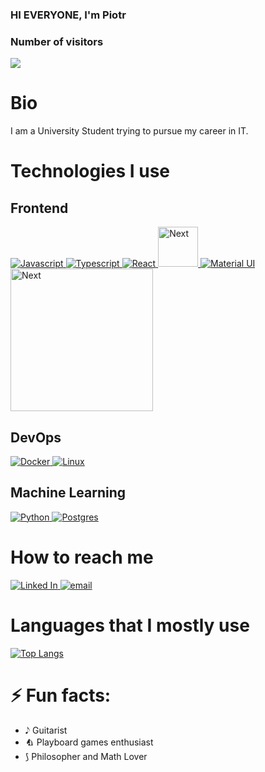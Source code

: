 ### HI EVERYONE, I'm Piotr 

### Number of visitors

![](https://profile-counter.glitch.me/asujamuto/count.svg)

# Bio
I am a University Student  trying to pursue my career in IT. 

# Technologies I use

## Frontend
[![Javascript](https://user-images.githubusercontent.com/70857312/131255537-60d0dba6-038a-4e47-ad8c-056b7f2e2355.png)
](https://www.javascript.com/)
[![Typescript](https://user-images.githubusercontent.com/70857312/131255594-028e5093-b412-4924-a4cd-922e6af7e35c.png)
](https://www.typescriptlang.org/)
[![React](https://user-images.githubusercontent.com/70857312/131255639-a86cebe5-9c54-4f0f-857e-06ad4058701f.png)
](https://reactjs.org/)
[<img src="https://raw.githubusercontent.com/get-icon/geticon/fc0f660daee147afb4a56c64e12bde6486b73e39/icons/nextjs.svg" alt="Next" width="64"  />
](https://nextjs.org//)
[![Material UI](https://user-images.githubusercontent.com/70857312/131255681-c6491e58-7dd7-4848-b1e1-1215837fd8e9.png)
](https://material-ui.com/)
[<img src="https://raw.githubusercontent.com/get-icon/geticon/fc0f660daee147afb4a56c64e12bde6486b73e39/icons/tailwindcss.svg" alt="Next" width="228"  />
](https://tailwindcss.com/)


## DevOps
[![Docker](https://user-images.githubusercontent.com/70857312/131255745-01aa2e29-3877-433b-a02b-4236ea62c2d3.png)
](https://www.docker.com/)
[![Linux](https://user-images.githubusercontent.com/70857312/131255780-c0abb862-08d7-44d3-bb91-cb76f60c141a.png)
](https://www.linux.org/)

## Machine Learning
[![Python](https://user-images.githubusercontent.com/70857312/131255308-8b77dc91-9b15-4aec-8150-fa140dadef5c.png)
](https://www.python.org/)
[![Postgres](https://user-images.githubusercontent.com/70857312/131255922-982735fa-2b1b-4c18-855f-3494072ed91b.png)
]()



# How to reach me

[![Linked In](https://user-images.githubusercontent.com/70857312/131254258-d80dc5c7-2a8f-4f82-9625-78b5641a644b.png)
](https://www.linkedin.com/in/piotr-soko%C5%82owski-b70901263/)
[![email](https://user-images.githubusercontent.com/70857312/131254396-dec088ca-4a5c-4016-ba40-fccf53f36a25.png)
](mailto:sokolowskipiotr297@protonmail.com)





# Languages that I mostly use

[![Top Langs](https://github-readme-stats.vercel.app/api/top-langs/?username=asujamuto&layout=compact&theme=radical)](https://github.com/anuraghazra/github-readme-stats)

<!-- # Github stats

![asujamuto's GitHub stats](https://github-readme-stats.vercel.app/api?username=asujamuto&show_icons=true&theme=radical)
 -->
# ⚡ Fun facts: 
 - 𝅘𝅥𝅮 Guitarist
 - 🨄 Playboard games enthusiast 
 - &#10182; Philosopher and Math Lover 



<!--
**memez-michalek/memez-michalek** is a ✨ _special_ ✨ repository because its `README.md` (this file) appears on your GitHub profile.

Here are some ideas to get you started:

- 🔭 I’m currently working on ...
- 🌱 I’m currently learning ...
- 👯 I’m looking to collaborate on ...
- 🤔 I’m looking for help with ...
- 💬 Ask me about ...
- 📫 How to reach me: ...
- 😄 Pronouns: ...
- ⚡ Fun fact: ...
-->
